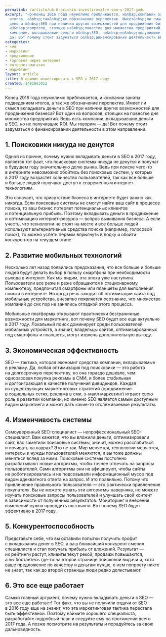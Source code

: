 ```yaml
---
permalink: /article/u6-6-prichin-investirovat-v-seo-v-2017-godu
excerpt: "<p>Конец 2016 года неумолимо приближается, и&nbsp;компании заняты подведением
  итогов, а&nbsp;так&nbsp;же обозначение перспектив. Имеет&nbsp;ли смысл вкладывать
  деньги в&nbsp;SEO при наличии других возможностей для продвижения бизнеса? Вот один
  из&nbsp;вопросов, стоящих на&nbsp;повестке дня множества предприятий. Ведь есть
  компании, вкладывавшие деньги в&nbsp;SEO, но&nbsp;не&nbsp;получившие ROI. Мы&nbsp;говорим&nbsp;—
  да! Вот почему стоит задуматься о&nbsp;финансировании деятельности в&nbsp;этом направлении.</p>"
categories:
- seo
- маркетинг
- продвижение
- торговля через интернет
- интернет-магазин
- маркетинг
layout: article
title: 6 причин инвестировать в SEO в 2017 году
created: 1481883012
---
```

<p>Конец 2016 года неумолимо приближается, и&nbsp;компании заняты подведением итогов, а&nbsp;так&nbsp;же обозначение перспектив. Имеет&nbsp;ли смысл вкладывать деньги в&nbsp;SEO при наличии других возможностей для продвижения бизнеса? Вот один из&nbsp;вопросов, стоящих на&nbsp;повестке дня множества предприятий. Ведь есть компании, вкладывавшие деньги в&nbsp;SEO, но&nbsp;не&nbsp;получившие ROI. Мы&nbsp;говорим&nbsp;— да! Вот почему стоит задуматься о&nbsp;финансировании деятельности в&nbsp;этом направлении.</p>
<h2>1. Поисковики никуда не&nbsp;денутся</h2>
<p>Одной из&nbsp;причин, почему нужно вкладывать деньги в&nbsp;SEO в&nbsp;2017&nbsp;году, является тот факт, что поисковые системы никуда не&nbsp;денутся и&nbsp;получат в&nbsp;будущем году значительную долю рынка. Ведь при поиске чего-то в&nbsp;интернете невозможно обойтись без поисковых систем, у&nbsp;которых в&nbsp;2017 году возрастет количество пользователей, так как все больше и&nbsp;больше людей получают доступ к&nbsp;современным интернет-технологиям.</p>
<p>Это означает, что присутствие бизнеса в&nbsp;интернете будет важно как никогда. Если поисковые системы не&nbsp;смогут найти ваш сайт в&nbsp;процессе поиска, то&nbsp;ваш бизнес потеряет потенциальных клиентов и&nbsp;потенциальную прибыль. Поэтому вкладывать деньги в&nbsp;продвижение и&nbsp;оптимизацию интернет-ресурса&nbsp;— вопрос выживания бизнеса. А&nbsp;если учесть, что технологии не&nbsp;стоят на&nbsp;месте и&nbsp;все больше людей используют альтернативные средства поиска (например, голосовой поиск), то&nbsp;можно успеть первым впрыгнуть в&nbsp;лодку и&nbsp;обойти конкурентов на&nbsp;текущем этапе.</p>
<h2>2. Развитие мобильных технологий</h2>
<p>Несколько лет назад появились предсказания, что все больше и&nbsp;больше людей будут делать выбор в&nbsp;пользу смартфона при необходимости выхода в&nbsp;интернет. Как мы&nbsp;видим, эта эпоха уже наступила. Пользователи все реже и&nbsp;реже обращаются к&nbsp;стационарному компьютеру, предпочитая смартфоны или планшеты для выполнения поиска в&nbsp;интернете. Но&nbsp;когда речь заходит об&nbsp;оптимизации сайта под мобильные устройства, внезапно появляется осознание, что множество компаний до&nbsp;сих пор не&nbsp;занялись отладкой этого процесса. </p>
<p>Мобильные платформы открывают практически безграничные возможности для маркетинга, вот почему SEO будет все еще актуально в&nbsp;2017&nbsp;году. Локальный поиск доминирует среди пользователей мобильных устройств, а&nbsp;значит, владельцы сайтов, оптимизированных под смартфоны и&nbsp;планшеты, могут извлечь дополнительную выгоду.</p>
<h2>3. Экономическая эффективность</h2>
<p>SEO&nbsp;— тактика, которая экономит средства компании, вкладываемые в&nbsp;рекламу. Да, любая оптимизация под поисковики&nbsp;— это работа на&nbsp;долгосрочную перспективу, но&nbsp;она гораздо дешевле, чем одноразовая покупка рекламы в&nbsp;СМИ, и&nbsp;более стабильная и&nbsp;долгоиграющая в&nbsp;качестве получения дивидендов. Каждая из&nbsp;существующих маркетинговых стратегий (продвижение в&nbsp;социальных сетях, реклама в&nbsp;сми, э-маил маркетинг) играют свою роль в&nbsp;развитии компании, но&nbsp;именно SEO является самым доступным видом маркетинга и&nbsp;может дать какие-то отслеживаемые результаты.</p>
<h2>4. Изменчивость системы</h2>
<p>Самоуверенный SEO-специалист&nbsp;— непрофессиональный SEO-специалист. Вам кажется, что вы&nbsp;вложили деньги, оптимизировали сайт, вас заметили поисковые системы, значит, можно расслабиться и&nbsp;почивать на&nbsp;лаврах? Это не&nbsp;так. Мир меняется, технологии меняются, интересы и&nbsp;нужды пользователей меняются, и&nbsp;вы&nbsp;тоже должны меняться вслед за&nbsp;ними. Поисковые системы постоянно разрабатывают новые алгоритмы, чтобы точнее отвечать на&nbsp;запросы пользователей. Сами алгоритмы они не&nbsp;афишируют, чтобы сайты не&nbsp;роботизировались и&nbsp;не&nbsp;подсовывали информационный мусор под видом адекватного ответа на&nbsp;запрос. И&nbsp;это правильно. Потому что привлечение правильного пользователя&nbsp;— это фактически привлечение покупателя. Вы&nbsp;не&nbsp;можете узнать эти алгоритмы наверняка, но&nbsp;можете изучать поисковые запросы пользователей и&nbsp;улучшать свой контент в&nbsp;зависимости от&nbsp;полученных результатов. Мониторинг и&nbsp;внесение изменений нужно проводить постоянно. Вот почему SEO будет эффективно в&nbsp;2017&nbsp;году.</p>
<h2>5. Конкурентоспособность</h2>
<p>Представьте себе, что вы&nbsp;оставили попытки получить профит с&nbsp;вкладывания денег в&nbsp;SEO, а&nbsp;ваш ближайший конкурент сменил специалиста и&nbsp;стал получать прибыль от&nbsp;вложений. Результат&nbsp;— их&nbsp;рейтинги растут, клиенты текут рекой, продажи повышаются, а&nbsp;вы&nbsp;болтаетесь где-то на&nbsp;второй странице поисковой выдачи&nbsp;и, хотя ваше предложение по&nbsp;качеству и&nbsp;деньгам лучше, о&nbsp;нем попросту никто не&nbsp;знает, так как до&nbsp;второй страницы люди редко долистывают. </p>
<h2>6. Это все еще работает</h2>
<p>Самый главный аргумент, почему нужно вкладывать деньги в&nbsp;SEO&nbsp;— это все еще работает! Тот факт, что вы&nbsp;не&nbsp;получили отдачи от&nbsp;SEO в&nbsp;2016 году еще на&nbsp;значит, что эта маркетинговая тактика перестала быть эффективной. Поэтому наймите хорошего специалиста, разработайте подробный план и&nbsp;следуйте ему на&nbsp;протяжении всего 2017&nbsp;года. А&nbsp;позже посмотрите на&nbsp;результаты и&nbsp;порадуйтесь за&nbsp;свою дальновидность.</p>
